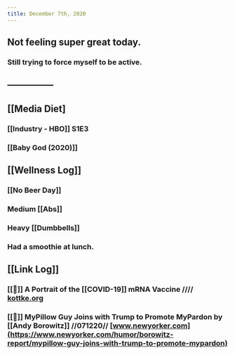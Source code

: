 ```yaml
---
title: December 7th, 2020
---
```


## Not feeling super great today.
### Still trying to force myself to be active. 

## —————

## [[Media Diet]
### [[Industry - HBO]] S1E3

### [[Baby God (2020)]]

## [[Wellness Log]]
### [[No Beer Day]]

### Medium [[Abs]]

### Heavy [[Dumbbells]]

### Had a smoothie at lunch. 

## [[Link Log]]
### [[📰]] A Portrait of the [[COVID-19]] mRNA Vaccine //// [kottke.org](https://kottke.org/20/12/a-portrait-of-the-covid-19-mrna-vaccine)

### [[📰]] MyPillow Guy Joins with Trump to Promote MyPardon by [[Andy Borowitz]] //071220// [www.newyorker.com](https://www.newyorker.com/humor/borowitz-report/mypillow-guy-joins-with-trump-to-promote-mypardon)
